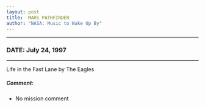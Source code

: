 ```yaml
---
layout: post
title:  MARS PATHFINDER
author: "NASA: Music to Wake Up By"
---
```


----
### DATE: July 24, 1997
----
Life in the Fast Lane by The Eagles

##### Comment:
* No mission comment
